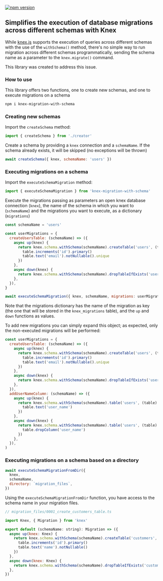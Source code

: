 [![npm version](https://badge.fury.io/js/knex-migration-with-schema.svg)](https://badge.fury.io/js/knex-migration-with-schema)

## Simplifies the execution of database migrations across different schemas with Knex

While [knex.js](https://github.com/knex/knex) supports the execution of queries across different schemas with the use of the `withSchema()` method, there's no simple way to run migration across different schemas programmatically, sending the schema name as a parameter to the `knex.migrate()` command.

This library was created to address this issue.

### How to use

This library offers two functions, one to create new schemas, and one to execute migrations on a schema

```bash
npm i knex-migration-with-schema
```

### Creating new schemas

Import the `createSchema` method:

```js
import { createSchema } from './creator'
```

Create a schema by providing a `knex` connection and a `schemaName`. If the schema already exists, it will be skipped (no exceptions will be thrown)

```js
await createSchema({ knex, schemaName: 'users' })
```

### Executing migrations on a schema

Import the `executeSchemaMigration` method:

```js
import { executeSchemaMigration } from 'knex-migration-with-schema'
```

Execute the migrations passing as parameters an open knex database connection (`knex`), the name of the schema in which you want to (`schemaName`) and the migrations you want to execute, as a dictionary (`migrations`)

```js
const schemaName = 'users'

const userMigrations = {
  createUsersTable: (schemaName) => ({
    async up(knex) {
      return knex.schema.withSchema(schemaName).createTable('users', (table) => {
        table.increments('id').primary()
        table.text('email').notNullable().unique
      })
    },
    async down(knex) {
      return knex.schema.withSchema(schemaName).dropTableIfExists('users')
    },
  }),
}

await executeSchemaMigration({ knex, schemaName, migrations: userMigrations })
```

Note that the migrations dictionary has the name of the migration as key (the one that will be stored in the `knex_migrations` table), and the `up` and `down` functions as values.

To add new migrations you can simply expand this object; as expected, only the non-executed migrations will be performed:

```js
const userMigrations = {
  createUsersTable: (schemaName) => ({
    async up(knex) {
      return knex.schema.withSchema(schemaName).createTable('users', (table) => {
        table.increments('id').primary()
        table.text('email').notNullable().unique
      })
    },
    async down(knex) {
      return knex.schema.withSchema(schemaName).dropTableIfExists('users')
    },
  }),
  addUserNameColumn: (schemaName) => ({
    async up(knex) {
      return knex.schema.withSchema(schemaName).table('users', (table) => {
        table.text('user_name')
      })
    },
    async down(knex) {
      return knex.schema.withSchema(schemaName).table('users', (table) => {
        table.dropColumn('user_name')
      })
    },
  }),
)
```

### Executing migrations on a schema based on a directory

```js
await executeSchemaMigrationFromDir({
  knex,
  schemaName,
  directory: `migration_files`,
})
```

Using the `executeSchemaMigrationFromDir` function, you have access to the schema name in your migration files.

```js
// migration_files/0001_create_customers_table.ts

import Knex, { Migration } from 'knex'

export default (schemaName: string): Migration => ({
  async up(knex: Knex) {
    return knex.schema.withSchema(schemaName).createTable('customers', (table) => {
      table.increments('id').primary()
      table.text('name').notNullable()
    })
  },
  async down(knex: Knex) {
    return knex.schema.withSchema(schemaName).dropTableIfExists('customers')
  },
})
```
